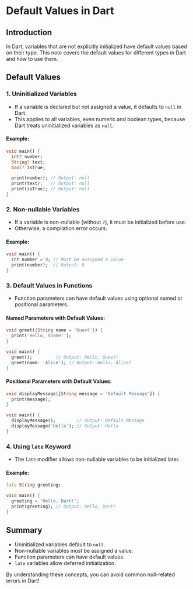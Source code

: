 # Default Values in Dart

## Introduction
In Dart, variables that are not explicitly initialized have default values based on their type. This note covers the default values for different types in Dart and how to use them.

## Default Values
### 1. **Uninitialized Variables**
- If a variable is declared but not assigned a value, it defaults to `null` in Dart.
- This applies to all variables, even numeric and boolean types, because Dart treats uninitialized variables as `null`.

#### Example:
```dart
void main() {
  int? number;
  String? text;
  bool? isTrue;

  print(number); // Output: null
  print(text);   // Output: null
  print(isTrue); // Output: null
}
```

### 2. **Non-nullable Variables**
- If a variable is non-nullable (without `?`), it must be initialized before use.
- Otherwise, a compilation error occurs.

#### Example:
```dart
void main() {
  int number = 0; // Must be assigned a value
  print(number);  // Output: 0
}
```

### 3. **Default Values in Functions**
- Function parameters can have default values using optional named or positional parameters.

#### Named Parameters with Default Values:
```dart
void greet({String name = 'Guest'}) {
  print('Hello, $name!');
}

void main() {
  greet();         // Output: Hello, Guest!
  greet(name: 'Alice'); // Output: Hello, Alice!
}
```

#### Positional Parameters with Default Values:
```dart
void displayMessage([String message = 'Default Message']) {
  print(message);
}

void main() {
  displayMessage();        // Output: Default Message
  displayMessage('Hello'); // Output: Hello
}
```

### 4. **Using `late` Keyword**
- The `late` modifier allows non-nullable variables to be initialized later.

#### Example:
```dart
late String greeting;

void main() {
  greeting = 'Hello, Dart!';
  print(greeting); // Output: Hello, Dart!
}
```

## Summary
- Uninitialized variables default to `null`.
- Non-nullable variables must be assigned a value.
- Function parameters can have default values.
- `late` variables allow deferred initialization.

By understanding these concepts, you can avoid common null-related errors in Dart!
